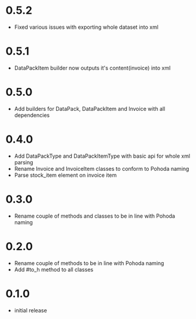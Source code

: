 # 0.5.2

- Fixed various issues with exporting whole dataset into xml

# 0.5.1

- DataPackItem builder now outputs it's content(invoice) into xml

# 0.5.0

- Add builders for DataPack, DataPackItem and Invoice with all dependencies

# 0.4.0

- Add DataPackType and DataPackItemType with basic api for whole xml parsing
- Rename Invoice and InvoiceItem classes to conform to Pohoda naming
- Parse stock_item element on invoice item

# 0.3.0

- Rename couple of methods and classes to be in line with Pohoda naming

# 0.2.0

- Rename couple of methods to be in line with Pohoda naming
- Add #to_h method to all classes

# 0.1.0

- initial release
